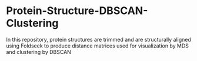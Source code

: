 # Protein-Structure-DBSCAN-Clustering
In this repository, protein structures are trimmed and are structurally aligned using Foldseek to produce distance matrices used for visualization by MDS and clustering by DBSCAN
